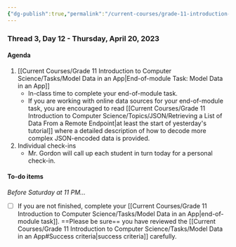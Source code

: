 ```yaml
---
{"dg-publish":true,"permalink":"/current-courses/grade-11-introduction-to-computer-science/section-1/thread-3/day-12/","dgHomeLink":false}
---
```


### Thread 3, Day 12 - Thursday, April 20, 2023

#### Agenda

1. [[Current Courses/Grade 11 Introduction to Computer Science/Tasks/Model Data in an App\|End-of-module Task: Model Data in an App]]
	- In-class time to complete your end-of-module task.
	- If you are working with online data sources for your end-of-module task, you are encouraged to read [[Current Courses/Grade 11 Introduction to Computer Science/Topics/JSON/Retrieving a List of Data From a Remote Endpoint\|at least the start of yesterday's tutorial]] where a detailed description of how to decode more complex JSON-encoded data is provided. 
2. Individual check-ins
	- Mr. Gordon will call up each student in turn today for a personal check-in.

#### To-do items
*Before Saturday at 11 PM...*
- [ ] If you are not finished, complete your [[Current Courses/Grade 11 Introduction to Computer Science/Tasks/Model Data in an App\|end-of-module task]]. ==Please be sure== you have reviewed the [[Current Courses/Grade 11 Introduction to Computer Science/Tasks/Model Data in an App#Success criteria\|success criteria]] carefully.
